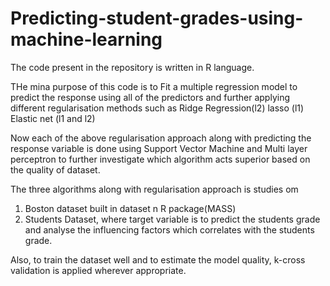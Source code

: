 # Predicting-student-grades-using-machine-learning

The code present in the repository is written in R language.

THe mina purpose of this code is to Fit a multiple regression model to predict the response 
using all of the predictors and further applying different regularisation methods such as 
Ridge Regression(l2)
lasso (l1)
Elastic net (l1 and l2)

Now each of the above regularisation approach along with predicting the response variable is done using Support Vector Machine
and Multi layer perceptron to further investigate which algorithm acts superior based on the quality of dataset.

The three algorithms along with regularisation approach is studies om
1. Boston dataset built in dataset n R package(MASS)
2. Students Dataset, where target variable is to predict the students grade and analyse the influencing factors which correlates with the students grade.

Also, to train the dataset well and to estimate the model quality, k-cross validation is applied wherever appropriate.
